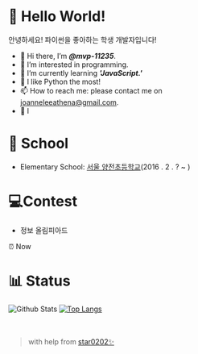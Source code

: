 # 👋 Hello World!
안녕하세요! 파이썬을 좋아하는 학생 개발자입니다!
- 👋 Hi there, I’m <i><b>@mvp-11235</b></i>.
- 👀 I’m interested in programming.
- 🌱 I’m currently learning <i><strong>'JavaScript.'</strong></i>
- 💖 I like Python the most!
- 📫 How to reach me: please contact me on joanneleeathena@gmail.com.
- 📁 I

# 🏫 School
- Elementary School: [서울 양전초등학교](http://yangjeon.sen.es.kr/index.do)(2016 . 2 . ?  ~  )

# 💻Contest
- 정보 올림피아드

⏰ Now

# 📊 Status
![Github Stats](https://github-readme-stats.vercel.app/api?username=mvp-11235&count_private=true&show_icons=true&theme=nightowl&bg_color=ffffff00&hide_border=true&title_color=2C92CC&include_all_commits=true&custom_title=My%20Github%20Stats)
[![Top Langs](https://github-readme-stats.vercel.app/api/top-langs/?username=mvp-11235&&layout=compact&langs_count=10&theme=nightowl&bg_color=ffffff00&hide_border=true&title_color=2C92CC)](https://github.com/mvp-11235?tab=repositories)
<br>
<br>
<br>

> with help from [star0202✨](https://github.com/star0202)
